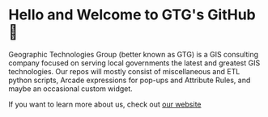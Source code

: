# Hello and Welcome to GTG's GitHub :wave:

Geographic Technologies Group (better known as GTG) is a GIS consulting company
focused on serving local governments the latest and greatest GIS technologies.
Our repos will mostly consist of miscellaneous and ETL python scripts, Arcade expressions 
for pop-ups and Attribute Rules, and maybe an occasional custom widget. 

If you want to learn more about us, check out [our website](https://geotg.com/about/#_our-dna)

